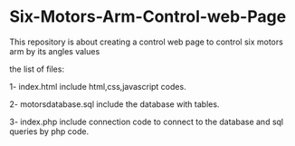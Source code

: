 # Six-Motors-Arm-Control-web-Page

This repository is about creating a control web page to control six motors arm by its angles values

the list of files:

1- index.html include html,css,javascript codes.

2- motorsdatabase.sql include the database with tables.

3- index.php include connection code to connect to the database and sql queries by php code.
